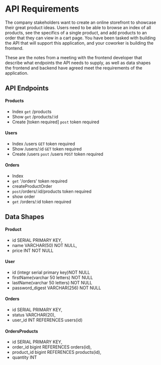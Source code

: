 # API Requirements

The company stakeholders want to create an online storefront to showcase their great product ideas. Users need to be able to browse an index of all products, see the specifics of a single product, and add products to an order that they can view in a cart page. You have been tasked with building the API that will support this application, and your coworker is building the frontend.

These are the notes from a meeting with the frontend developer that describe what endpoints the API needs to supply, as well as data shapes the frontend and backend have agreed meet the requirements of the application.

## API Endpoints

#### Products

-   Index
    `get` /products
-   Show
    `get` /products/:id
-   Create [token required]
    `post` <JWT> token required

#### Users

-   Index
    /users `GET` <JWT> token required
-   Show
    /users/:id `GET` <JWT> token required
-   Create /users `post`
    /users `POST` <JWT> token required

#### Orders

-   Index
-   `get` '/orders' <JWT> token required
-   createProductOrder
-   `post`/orders/:id/products <JWT> token required
-   show order
-   `get` /orders/:id <JWT> token required

## Data Shapes

#### Product

-   id SERIAL PRIMARY KEY,
-   name VARCHAR(50) NOT NULL,
-   price INT NOT NULL

#### User

-   id (integr serial primary key)NOT NULL
-   firstName(varchar 50 letters) NOT NULL
-   lastName(varchar 50 letters) NOT NULL
-   password_digest VARCHAR(256) NOT NULL

#### Orders

-   id SERIAL PRIMARY KEY,
-   status VARCHAR(20),
-   user_id INT REFERENCES users(id)

#### OrdersProducts

-   id SERIAL PRIMARY KEY,
-   order_id bigint REFERENCES orders(id),
-   product_id bigint REFERENCES products(id),
-   quantity INT
